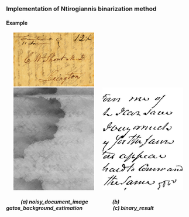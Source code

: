 ### Implementation of Ntirogiannis binarization method

#### Example
<p float="left">
<img   src="images/image.jpg"  hspace="20" width="220" >  
<img   src="images/ntiro_background_estimation.jpg"  hspace="20" width="220">   
<img   src="images/ntiro_binary.jpg" width="220">   
<p/>

##### &nbsp;&nbsp;&nbsp;&nbsp;&nbsp;&nbsp;&nbsp;&nbsp;&nbsp;&nbsp;&nbsp; (a) noisy_document_image &nbsp;&nbsp;&nbsp;&nbsp;&nbsp;&nbsp;&nbsp;&nbsp;&nbsp;&nbsp;&nbsp;&nbsp;&nbsp;&nbsp;&nbsp;&nbsp;&nbsp;&nbsp; (b) gatos_background_estimation &nbsp;&nbsp;&nbsp;&nbsp;&nbsp;&nbsp;&nbsp;&nbsp;&nbsp;&nbsp;&nbsp;&nbsp;&nbsp;&nbsp;&nbsp;&nbsp;&nbsp;&nbsp;&nbsp;&nbsp;&nbsp;&nbsp;&nbsp; (c) binary_result

